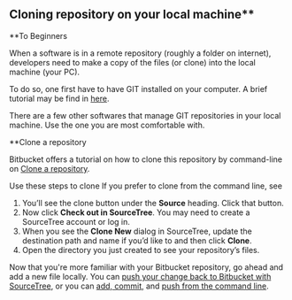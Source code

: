 ## Cloning repository on your local machine**

**To Beginners

When a software is in a remote repository (roughly a folder on internet), developers need to make a copy of the files (or clone) into the local machine (your PC).

To do so, one first have to have GIT installed on your computer. A brief tutorial may be find in [here](http://robotica.ufscar.br/dokuwiki/doku.php?id=software:git).

There are a few other softwares that manage GIT repositories in your local machine. Use the one you are most comfortable with.

**Clone a repository

Bitbucket offers a tutorial on how to clone this repository by command-line on [Clone a repository](https://confluence.atlassian.com/x/4whODQ).

Use these steps to clone  If you prefer to clone from the command line, see 

1. You’ll see the clone button under the **Source** heading. Click that button.
2. Now click **Check out in SourceTree**. You may need to create a SourceTree account or log in.
3. When you see the **Clone New** dialog in SourceTree, update the destination path and name if you’d like to and then click **Clone**.
4. Open the directory you just created to see your repository’s files.

Now that you're more familiar with your Bitbucket repository, go ahead and add a new file locally. You can [push your change back to Bitbucket with SourceTree](https://confluence.atlassian.com/x/iqyBMg), or you can [add, commit,](https://confluence.atlassian.com/x/8QhODQ) and [push from the command line](https://confluence.atlassian.com/x/NQ0zDQ).